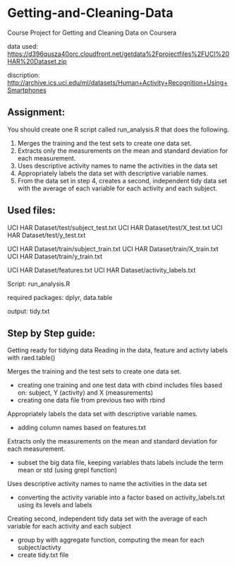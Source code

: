 # Getting-and-Cleaning-Data
Course Project for Getting and Cleaning Data on Coursera


data used:
https://d396qusza40orc.cloudfront.net/getdata%2Fprojectfiles%2FUCI%20HAR%20Dataset.zip 

discription:
http://archive.ics.uci.edu/ml/datasets/Human+Activity+Recognition+Using+Smartphones 

## Assignment:
You should create one R script called run_analysis.R that does the following. 

1.	Merges the training and the test sets to create one data set.
2.	Extracts only the measurements on the mean and standard deviation for each measurement. 
3.	Uses descriptive activity names to name the activities in the data set
4.	Appropriately labels the data set with descriptive variable names. 
5.	From the data set in step 4, creates a second, independent tidy data set with the average of each variable for each activity and each subject.

## Used files:
UCI HAR Dataset/test/subject_test.txt
UCI HAR Dataset/test/X_test.txt
UCI HAR Dataset/test/y_test.txt

UCI HAR Dataset/train/subject_train.txt
UCI HAR Dataset/train/X_train.txt
UCI HAR Dataset/train/y_train.txt

UCI HAR Dataset/features.txt
UCI HAR Dataset/activity_labels.txt

Script: run_analysis.R

required packages: dplyr, data.table

output: tidy.txt


## Step by Step guide:

Getting ready for tidying data
Reading in the data, feature and activty labels with raed.table()

Merges the training and the test sets to create one data set.
- creating one training and one test data with cbind
    includes files based on: subject, Y (activity) and X (measurements)
- creating one data file from previous two with rbind

Appropriately labels the data set with descriptive variable names. 
- adding column names based on features.txt

Extracts only the measurements on the mean and standard deviation for each measurement. 
- subset the big data file, keeping variables thats labels include the term mean or std 
    (using grepl function) 

Uses descriptive activity names to name the activities in the data set
- converting the activity variable into a factor based on activity_labels.txt
    using its levels and labels
    
Creating second, independent tidy data set with the average of each variable for each activity and each subject
- group by with aggregate function, computing the mean for each subject/activty
- create tidy.txt file 
